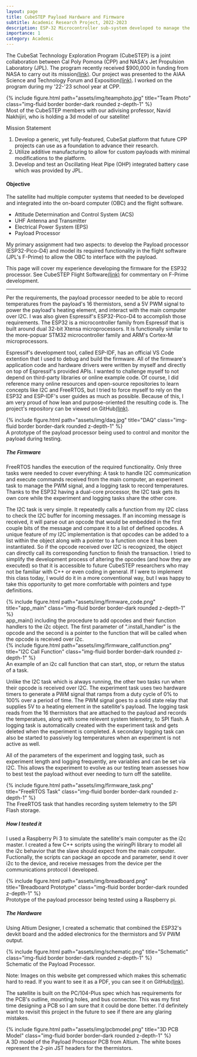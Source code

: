 ```yaml
---
layout: page
title: CubeSTEP Payload Hardware and Firmware
subtitle: Academic Research Project, 2022-2023
description: ESP-32 Microcontroller sub-system developed to manage the payload of satellite designed for academic research. This project included hardware, firmware, and driver development.
importance: 1
category: Academic
---
```

The CubeSat Technology Exploration Program (CubeSTEP) is a joint collaboration between Cal Poly Pomona (CPP) and NASA's Jet Propulsion Laboratory (JPL). The program recently received $900,000 in funding from NASA to carry out its mission[(link)](https://polycentric.cpp.edu/2023/08/nasa-awards-900k-to-cpp-space-defense-tech-and-security-news/). Our project was presented to the AIAA Science and Technology Forum and Exposition[(link)](https://arc.aiaa.org/doi/10.2514/6.2023-1879). I worked on the program during my '22-'23 school year at CPP.

<div class="row">
    <div class="col-sm mt-3 mt-md-0">
            {% include figure.html path="assets/img/teamphoto.jpg" title="Team Photo" class="img-fluid border border-dark rounded z-depth-1" %}
        <div class="caption">
            Most of the CubeSTEP members with our adivising professor, Navid Nakhijiri, who is holding a 3d model of our satellite!
        </div>
    </div>
</div>

Mission Statement

1. Develop a generic, yet fully-featured, CubeSat platform that future CPP projects can use as a foundation to advance their research.
2. Utilize additive manufacturing to allow for custom payloads with minimal modifications to the platform.
3. Develop and test an Oscillating Heat Pipe (OHP) integrated battery case which was provided by JPL.

#### Objective

The satellite had multiple computer systems that needed to be developed and integrated into the on-board computer (OBC) and the flight software.

* Attitude Determination and Control System (ACS)
* UHF Antenna and Transmitter
* Electrical Power System (EPS)
* Payload Processor

My primary assignment had two aspects: to develop the Payload processor (ESP32-Pico-D4) and model its required functionality in the flight software (JPL's F-Prime) to allow the OBC to interface with the payload.

This page will cover my experience developing the firmware for the ESP32 processor. See CubeSTEP Flight Software[(link)](/projects/CubeSTEP-Fprime) for commentary on F-Prime development.

---

Per the requirements, the payload processor needed to be able to record temperatures from the payload's 16 thermistors, send a 5V PWM signal to power the payload's heating element, and interact with the main computer over I2C. I was also given Espressif's ESP32-Pico-D4 to accomplish those requirements. The ESP32 is a microcontroller family from Espressif that is built around dual 32-bit Xtensa microprocessors. It is functionally similar to the more-popuar STM32 microcontroller family and ARM's Cortex-M microprocessors.

Espressif's development tool, called ESP-IDF, has an official VS Code extention that I used to debug and build the firmware. All of the firmware's application code and hardware drivers were written by myself and directly on top of Espressif's provided APIs. I wanted to challenge myself to not depend on third-party libraries or online example code. Of course, I did reference many online resources and open-source repositories to learn concepts like I2C and FreeRTOS, but I tried to force myself to rely on the ESP32 and ESP-IDF's user guides as much as possible. Because of this, I am very proud of how lean and purpose-oriented the resulting code is. The project's repository can be viewed on GitHub[(link)](https://github.com/23navin/esp32-payload-development).

<div class="row">
    <div class="col-sm mt-3 mt-md-0">
            {% include figure.html path="assets/img/daq.jpg" title="DAQ" class="img-fluid border border-dark rounded z-depth-1" %}
        <div class="caption">
            A prototype of the payload processor being used to control and monitor the payload during testing.
        </div>
    </div>
</div>

##### The Firmware

FreeRTOS handles the execution of the required functionality. Only three tasks were needed to cover everything: A task to handle I2C communication and execute commands received from the main computer, an experiment task to manage the PWM signal, and a logging task to record temperatures. Thanks to the ESP32 having a dual-core processor, the I2C task gets its own core while the experiment and logging tasks share the other core.

The I2C task is very simple. It repeatedly calls a function from my I2C class to check the I2C buffer for incoming messages. If an incoming message is received, it will parse out an opcode that would be embedded in the first couple bits of the message and compare it to a list of defined opcodes. A unique feature of my I2C implementation is that opcodes can be added to a list within the object along with a pointer to a function once it has been instantiated. So if the opcode received over I2C is recognized, the object can directly call its corresponding function to finish the transaction. I tried to simplify the development process of altering the opcodes (and how they are executed) so that it is accessible to future CubeSTEP researchers who may not be familiar with C++ or even coding in general. If I were to implement this class today, I would do it in a more conventional way, but I was happy to take this opportunity to get more comfortable with pointers and type definitions.

<div class="row">
    <div class="col-sm mt-3 mt-md-0">
            {% include figure.html path="assets/img/firmware_code.png" title="app_main" class="img-fluid border border-dark rounded z-depth-1" %}
        <div class="caption">
            app_main() including the procedure to add opcodes and their function handlers to the i2c object. The first parameter of ".install_handler" is the opcode and the second is a pointer to the function that will be called when the opcode is received over i2c.
        </div>
    </div>
</div>

<div class="row">
    <div class="col-sm mt-3 mt-md-0">
            {% include figure.html path="assets/img/firmware_callfunction.png" title="I2C Call Function" class="img-fluid border border-dark rounded z-depth-1" %}
        <div class="caption">
            An example of an i2c call function that can start, stop, or return the status of a task.
        </div>
    </div>
</div>

Unlike the I2C task which is always running, the other two tasks run when their opcode is received over I2C. The experiment task uses two hardware timers to generate a PWM signal that ramps from a duty cycle of 0% to 100% over a period of time. The PWM signal goes to a solid state relay that supplies 5V to a heating element in the satellite's payload. The logging task reads from the 16 thermistors that are attached to the payload and records the temperatues, along with some relevent system telemetry, to SPI flash. A logging task is automatically created with the experiment task and gets deleted when the experiment is completed. A secondary logging task can also be started to passively log temperatures when an experiment is not active as well.

All of the parameters of the experiment and logging task, such as experiment length and logging frequently, are variables and can be set via I2C. This allows the experiment to evolve as our testing team assesses how to best test the payload without ever needing to turn off the satellite.

<div class="row">
    <div class="col-sm mt-3 mt-md-0">
            {% include figure.html path="assets/img/firmware_task.png" title="FreeRTOS Task" class="img-fluid border border-dark rounded z-depth-1" %}
        <div class="caption">
            The FreeRTOS task that handles recording system telemetry to the SPI Flash storage.
        </div>
    </div>
</div>

##### How I tested it

I used a Raspberry Pi 3 to simulate the satellite's main computer as the i2c master. I created a few C++ scripts using the wiringPi library to model all the i2c behavior that the slave should expect from the main computer. Fuctionally, the scripts can package an opcode and parameter, send it over i2c to the device, and receive messages from the device per the communications protocol I developed.

<div class="row">
    <div class="col-sm mt-3 mt-md-0">
            {% include figure.html path="assets/img/breadboard.png" title="Breadboard Prototype" class="img-fluid border border-dark rounded z-depth-1" %}
        <div class="caption">
            Prototype of the payload processor being tested using a Raspberry pi.
        </div>
    </div>
</div>

##### The Hardware

Using Altium Designer, I created a schematic that combined the ESP32's devkit board and the added electronics for the thermistors and 5V PWM output.

<div class="row">
    <div class="col-sm mt-3 mt-md-0">
            {% include figure.html path="assets/img/schematic.png" title="Schematic" class="img-fluid border border-dark rounded z-depth-1" %}
        <div class="caption">
            Schematic of the Payload Processor.
        </div>
    </div>
</div>

Note: Images on this website get compressed which makes this schematic hard to read. If you want to see it as a PDF, you can see it on GitHub[(link)](https://github.com/23navin/CubeSTEP-payload-pcb/blob/main/Schematic.pdf).

The satellite is built on the PC/104-Plus spec which has requirements for the PCB's outline, mounting holes, and bus connector. This was my first time designing a PCB so I am sure that it could be done better. I'd definitely want to revisit this project in the future to see if there are any glaring mistakes.

<div class="row">
    <div class="col-sm mt-3 mt-md-0">
            {% include figure.html path="assets/img/pcbmodel.png" title="3D PCB Model" class="img-fluid border border-dark rounded z-depth-1" %}
        <div class="caption">
            A 3D model of the Payload Processor PCB from Altium. The white boxes represent the 2-pin JST headers for the thermistors. 
        </div>
    </div>
</div>
